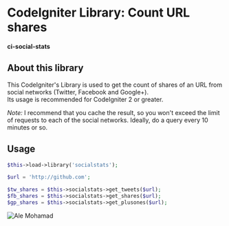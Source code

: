 # CodeIgniter Library: Count URL shares

**ci-social-stats**

## About this library

This CodeIgniter's Library is used to get the count of shares of an URL from social networks (Twitter, Facebook and Google+).  
Its usage is recommended for CodeIgniter 2 or greater.  

*Note:* I recommend that you cache the result, so you won't exceed the limit of requests to each of the social networks. Ideally, do a query every 10 minutes or so.

## Usage

```php
$this->load->library('socialstats');

$url = 'http://github.com';

$tw_shares = $this->socialstats->get_tweets($url);
$fb_shares = $this->socialstats->get_shares($url);
$gp_shares = $this->socialstats->get_plusones($url);
```

![Ale Mohamad](http://codeigniter.alemohamad.com/images/logo2012am.png)
